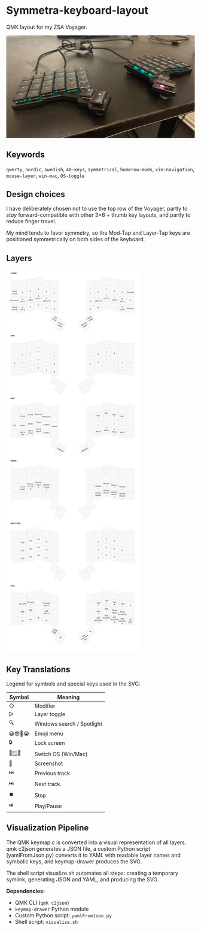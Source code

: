 # Symmetra-keyboard-layout

QMK layout for my ZSA Voyager.

![Keyboard](assets/voyager.jpeg)

## Keywords

`qwerty`, `nordic`, `swedish`, `40-keys`, `symmetrical`, `homerow-mods`, `vim-navigation`, `mouse-layer`, `win-mac`, `OS-toggle`

## Design choices
 
I have deliberately chosen not to use the top row of the Voyager, partly to _stay_ forward-compatible with other 3×6 + thumb key layouts, and partly to reduce finger travel. 

My mind tends to favor symmetry, so the Mod-Tap and Layer-Tap keys are positioned symmetrically on both sides of the keyboard.

## Layers

![Keymap](assets/keymap.svg)

## Key Translations

Legend for symbols and special keys used in the SVG:

| Symbol       | Meaning                    |
|--------------|----------------------------|
| ◇            | Modifier                   |
| ▷            | Layer toggle               |
| 🔍           | Windows search / Spotlight | 
| 😀😎🤔😭     | Emoji menu                 |
| 🔒           | Lock screen                |
| 🔄🪟🍏       | Switch OS (Win/Mac)        |
| 📸           | Screenshot                 |
| ⏮️           | Previous track             | 
| ⏭️           | Next track.                | 
| ⏹️           | Stop                       | 
| ⏯️           | Play/Pause                 | 

## Visualization Pipeline

The QMK keymap.c is converted into a visual representation of all layers. qmk c2json generates a JSON file, a custom Python script (yamlFromJson.py) converts it to YAML with readable layer names and symbolic keys, and keymap-drawer produces the SVG.

The shell script visualize.sh automates all steps: creating a temporary symlink, generating JSON and YAML, and producing the SVG.

**Dependencies:**  
- QMK CLI (`qmk c2json`)  
- `keymap-drawer` Python module  
- Custom Python script: `yamlFromJson.py`  
- Shell script: `visualize.sh`